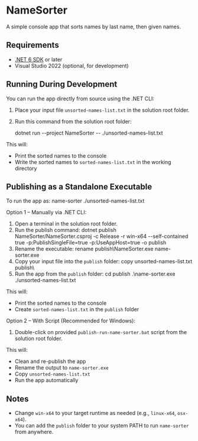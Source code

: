 # NameSorter

A simple console app that sorts names by last name, then given names.

## Requirements

- [.NET 6 SDK](https://dotnet.microsoft.com/download/dotnet/6.0) or later  
- Visual Studio 2022 (optional, for development)

## Running During Development

You can run the app directly from source using the .NET CLI:

1. Place your input file `unsorted-names-list.txt` in the solution root folder.
2. Run this command from the solution root folder:

   dotnet run --project NameSorter -- ./unsorted-names-list.txt

This will:
- Print the sorted names to the console  
- Write the sorted names to `sorted-names-list.txt` in the working directory

## Publishing as a Standalone Executable

To run the app as: name-sorter ./unsorted-names-list.txt

Option 1 – Manually via .NET CLI:

1. Open a terminal in the solution root folder.
2. Run the publish command:
   dotnet publish NameSorter/NameSorter.csproj -c Release -r win-x64 --self-contained true -p:PublishSingleFile=true -p:UseAppHost=true -o publish
3. Rename the executable:
   rename publish\NameSorter.exe name-sorter.exe
4. Copy your input file into the `publish` folder:
   copy unsorted-names-list.txt publish\
5. Run the app from the `publish` folder:
   cd publish
   .\name-sorter.exe ./unsorted-names-list.txt

This will:
- Print the sorted names to the console  
- Create `sorted-names-list.txt` in the `publish` folder

Option 2 – With Script (Recommended for Windows):

1. Double-click on provided `publish-run-name-sorter.bat` script from the solution root folder.

This will:
- Clean and re-publish the app  
- Rename the output to `name-sorter.exe`  
- Copy `unsorted-names-list.txt`  
- Run the app automatically

## Notes
- Change `win-x64` to your target runtime as needed (e.g., `linux-x64`, `osx-x64`).  
- You can add the `publish` folder to your system PATH to run `name-sorter` from anywhere.
